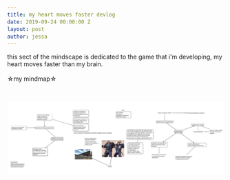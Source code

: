 ```yaml
---
title: my heart moves faster devlog
date: 2019-09-24 00:00:00 Z
layout: post
author: jessa
---
```


<body>
	<p>
this sect of the mindscape is dedicated to the game that i'm developing, my heart moves faster than my brain. <br><br>
☆my mindmap☆<br>
</p>
<br>
<p>
<img src="/images/mindmapweb.jpg" alt="mindmap" width="1000">
</p>
</body>